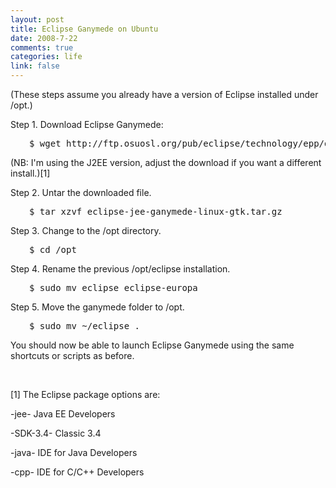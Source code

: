 ```yaml
--- 
layout: post
title: Eclipse Ganymede on Ubuntu
date: 2008-7-22
comments: true
categories: life
link: false
---
```

(These steps assume you already have a version of Eclipse installed under /opt.)

Step 1. Download Eclipse Ganymede:
<pre style="padding-left: 30px;">$ wget http://ftp.osuosl.org/pub/eclipse/technology/epp/downloads/release/ganymede/R/eclipse-jee-ganymede-linux-gtk.tar.gz</pre>
(NB: I'm using the J2EE version, adjust the download if you want a different install.)[1]

Step 2. Untar the downloaded file.
<pre style="padding-left: 30px;">$ tar xzvf eclipse-jee-ganymede-linux-gtk.tar.gz</pre>
Step 3. Change to the /opt directory.
<pre style="padding-left: 30px;">$ cd /opt</pre>
Step 4. Rename the previous /opt/eclipse installation.
<pre style="padding-left: 30px;">$ sudo mv eclipse eclipse-europa</pre>
Step 5. Move the ganymede folder to /opt.
<pre style="padding-left: 30px;">$ sudo mv ~/eclipse .</pre>
You should now be able to launch Eclipse Ganymede using the same shortcuts or scripts as before.

 

[1] The Eclipse package options are:

-jee- Java EE Developers

-SDK-3.4- Classic 3.4

-java- IDE for Java Developers

-cpp- IDE for C/C++ Developers
